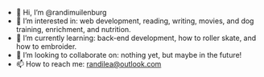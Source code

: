 - 👋 Hi, I’m @randimuilenburg
- 👀 I’m interested in: web development, reading, writing, movies, and dog training, enrichment, and nutrition.
- 🌱 I’m currently learning: back-end development, how to roller skate, and how to embroider.
- 💞️ I’m looking to collaborate on: nothing yet, but maybe in the future!
- 📫 How to reach me: randilea@outlook.com

<!---
randimuilenburg/randimuilenburg is a ✨ special ✨ repository because its `README.md` (this file) appears on your GitHub profile.
You can click the Preview link to take a look at your changes.
--->
